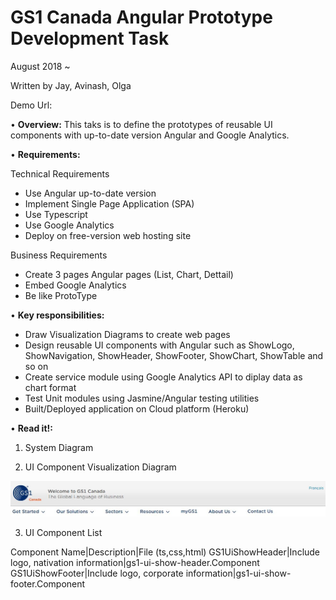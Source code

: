 # GS1 Canada Angular Prototype Development Task
August 2018 ~ 

Written by Jay, Avinash, Olga

Demo Url: 

• **Overview:** This taks is to define the prototypes of reusable UI components with up-to-date version Angular and Google Analytics.

• **Requirements:**

Technical Requirements 

- Use Angular up-to-date version 
- Implement Single Page Application (SPA) 
- Use Typescript 
- Use Google Analytics
- Deploy on free-version web hosting site

Business Requirements 

- Create 3 pages Angular pages (List, Chart, Dettail)
- Embed Google Analytics 
- Be like ProtoType 

• **Key responsibilities:**
- Draw Visualization Diagrams to create web pages
- Design reusable UI components with Angular such as ShowLogo, ShowNavigation, ShowHeader, ShowFooter, ShowChart, ShowTable and so on
- Create service module using Google Analytics API to diplay data as chart format
- Test Unit modules using Jasmine/Angular testing utilities
- Built/Deployed application on Cloud platform (Heroku)

• **Read it!:**

1. System Diagram


2. UI Component Visualization Diagram

![eps01](https://github.com/Gs1TestTeam/GS1_Angular_Prototype/blob/master/src/assets/image/gs1-logo1.jpg)

3. UI Component List

Component Name|Description|File (ts,css,html)
GS1UiShowHeader|Include logo, nativation information|gs1-ui-show-header.Component
GS1UiShowFooter|Include logo, corporate information|gs1-ui-show-footer.Component




